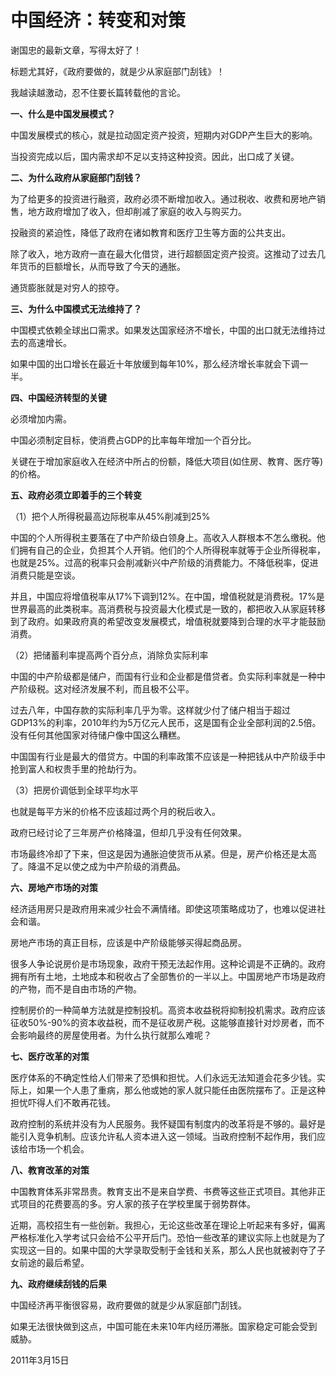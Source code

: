 # 中国经济：转变和对策

谢国忠的最新文章，写得太好了！

标题尤其好，《政府要做的，就是少从家庭部门刮钱》！

我越读越激动，忍不住要长篇转载他的言论。

**一、什么是中国发展模式？**

中国发展模式的核心，就是拉动固定资产投资，短期内对GDP产生巨大的影响。

当投资完成以后，国内需求却不足以支持这种投资。因此，出口成了关键。

**二、为什么政府从家庭部门刮钱？**

为了给更多的投资进行融资，政府必须不断增加收入。通过税收、收费和房地产销售，地方政府增加了收入，但却削减了家庭的收入与购买力。

投融资的紧迫性，降低了政府在诸如教育和医疗卫生等方面的公共支出。

除了收入，地方政府一直在最大化借贷，进行超额固定资产投资。这推动了过去几年货币的巨额增长，从而导致了今天的通胀。

通货膨胀就是对穷人的掠夺。

**三、为什么中国模式无法维持了？**

中国模式依赖全球出口需求。如果发达国家经济不增长，中国的出口就无法维持过去的高速增长。

如果中国的出口增长在最近十年放缓到每年10%，那么经济增长率就会下调一半。

**四、中国经济转型的关键**

必须增加内需。

中国必须制定目标，使消费占GDP的比率每年增加一个百分比。

关键在于增加家庭收入在经济中所占的份额，降低大项目(如住房、教育、医疗等)的价格。

**五、政府必须立即着手的三个转变**

（1）把个人所得税最高边际税率从45%削减到25%

中国的个人所得税主要落在了中产阶级白领身上。高收入人群根本不怎么缴税。他们拥有自己的企业，负担其个人开销。他们的个人所得税率就等于企业所得税率，也就是25%。过高的税率只会削减新兴中产阶级的消费能力。不降低税率，促进消费只能是空谈。

并且，中国应将增值税率从17%下调到12%。在中国，增值税就是消费税。17%是世界最高的此类税率。高消费税与投资最大化模式是一致的，都把收入从家庭转移到了政府。如果政府真的希望改变发展模式，增值税就要降到合理的水平才能鼓励消费。

（2）把储蓄利率提高两个百分点，消除负实际利率

中国的中产阶级都是储户，而国有行业和企业都是借贷者。负实际利率就是一种中产阶级税。这对经济发展不利，而且极不公平。

过去八年，中国存款的实际利率几乎为零。这样就少付了储户相当于超过GDP13%的利率，2010年约为5万亿元人民币，这是国有企业全部利润的2.5倍。没有任何其他国家对待储户像中国这么糟糕。

中国国有行业是最大的借贷方。中国的利率政策不应该是一种把钱从中产阶级手中抢到富人和权贵手里的抢劫行为。

（3）把房价调低到全球平均水平

也就是每平方米的价格不应该超过两个月的税后收入。

政府已经讨论了三年房产价格降温，但却几乎没有任何效果。

市场最终冷却了下来，但这是因为通胀迫使货币从紧。但是，房产价格还是太高了。降温不足以使之成为中产阶级的消费品。

**六、房地产市场的对策**

经济适用房只是政府用来减少社会不满情绪。即使这项策略成功了，也难以促进社会和谐。

房地产市场的真正目标，应该是中产阶级能够买得起商品房。

很多人争论说房价是市场现象，政府干预无法起作用。这种论调是不正确的。政府拥有所有土地，土地成本和税收占了全部售价的一半以上。中国房地产市场是政府的产物，而不是自由市场的产物。

控制房价的一种简单方法就是控制投机。高资本收益税将抑制投机需求。政府应该征收50%-90%的资本收益税，而不是征收房产税。这能够直接针对炒房者，而不会影响最终的房屋使用者。为什么执行就那么难呢？

**七、医疗改革的对策**

医疗体系的不确定性给人们带来了恐惧和担忧。人们永远无法知道会花多少钱。实际上，如果一个人患了重病，那么他或她的家人就只能任由医院摆布了。正是这种担忧吓得人们不敢再花钱。

政府控制的系统并没有为人民服务。我怀疑国有制度内的改革将是不够的。最好是能引入竞争机制。应该允许私人资本进入这一领域。当政府控制不起作用，我们应该给市场一个机会。

**八、教育改革的对策**

中国教育体系非常昂贵。教育支出不是来自学费、书费等这些正式项目。其他非正式项目的花费要高的多。穷人家的孩子在学校里属于弱势群体。

近期，高校招生有一些创新。我担心，无论这些改革在理论上听起来有多好，偏离严格标准化入学考试只会给不公平开后门。恐怕一些改革的建议实际上也就是为了实现这一目的。如果中国的大学录取受制于金钱和关系，那么人民也就被剥夺了子女前途的最后希望。

**九、政府继续刮钱的后果**

中国经济再平衡很容易，政府要做的就是少从家庭部门刮钱。

如果无法很快做到这点，中国可能在未来10年内经历滞胀。国家稳定可能会受到威胁。

2011年3月15日

